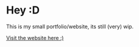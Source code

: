 <h1>Hey :D</h1>
<p>This is my small portfolio/website, its still (very) wip.</p>

<a href="https://crecheer.github.io/index.html" target="_blank">Visit the website here :)</a>  
